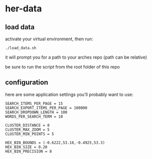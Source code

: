 # her-data

## load data
activate your virtual environment, then run:
```
./load_data.sh
```

it will prompt you for a path to your arches repo (path can be relative)

be sure to run the script from the root folder of this repo

## configuration

here are some application settings you'll probably want to use:
```
SEARCH_ITEMS_PER_PAGE = 15
SEARCH_EXPORT_ITEMS_PER_PAGE = 100000
SEARCH_DROPDOWN_LENGTH = 100
WORDS_PER_SEARCH_TERM = 10

CLUSTER_DISTANCE = 8
CLUSTER_MAX_ZOOM = 5
CLUSTER_MIN_POINTS = 5

HEX_BIN_BOUNDS = (-0.6222,53.18,-0.4925,53.3)
HEX_BIN_SIZE = 0.20
HEX_BIN_PRECISION = 8
```
